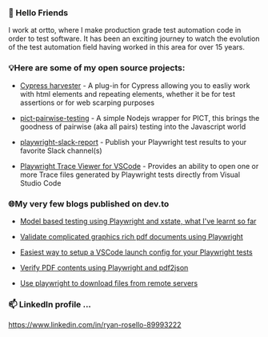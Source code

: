 <!--
**ryanrosello-og/ryanrosello-og** is a ✨ _special_ ✨ repository because its `README.md` (this file) appears on your GitHub profile.

Here are some ideas to get you started:

- 🔭 I’m currently working on ...
- 🌱 I’m currently learning ...
- 👯 I’m looking to collaborate on ...
- 🤔 I’m looking for help with ...
- 💬 Ask me about ...
- 📫 How to reach me: ...
- 😄 Pronouns: ...
- ⚡ Fun fact: ...
-->

### 👋 Hello Friends

I work at ortto, where I make production grade test automation code in order to test software.  It has been an exciting journey to watch the evolution of the test automation field having worked in this area for over 15 years.


### 💡Here are some of my open source projects:

* [Cypress harvester](https://www.npmjs.com/package/cypress-harvester) - A plug-in for Cypress allowing you to easliy work with html elements and repeating elements, whether it be for test assertions or for web scarping purposes

* [pict-pairwise-testing](https://www.npmjs.com/package/pict-pairwise-testing) - A simple Nodejs wrapper for PICT, this brings the goodness of pairwise (aka all pairs) testing into the Javascript world

* [playwright-slack-report](https://www.npmjs.com/package/playwright-slack-report) - Publish your Playwright test results to your favorite Slack channel(s)

* [Playwright Trace Viewer for VSCode](https://marketplace.visualstudio.com/items?itemName=ryanrosello-og.playwright-vscode-trace-viewer) - Provides an ability to open one or more Trace files generated by Playwright tests directly from Visual Studio Code

### 🌐My very few blogs published on dev.to

* [Model based testing using Playwright and xstate, what I've learnt so far](https://dev.to/ryanroselloog/model-based-testing-using-playwright-and-xstate-what-ive-learnt-so-far-4180)

* [Validate complicated graphics rich pdf documents using Playwright](https://dev.to/ryanroselloog/validate-complicated-graphics-rich-pdf-documents-using-playwright-1i4l)

* [Easiest way to setup a VSCode launch config for your Playwright tests](https://dev.to/ryanroselloog/easiest-way-to-setup-a-vscode-launch-config-for-your-playwright-tests-2p9b)

* [Verify PDF contents using Playwright and pdf2json](https://dev.to/ryanroselloog/verify-pdf-contents-using-playwright-and-pdf2json-1dob)

* [Use playwright to download files from remote servers](https://dev.to/ryanroselloog/use-playwright-to-download-files-from-remote-servers-23b0)


### 📫 LinkedIn profile ...

https://www.linkedin.com/in/ryan-rosello-89993222

